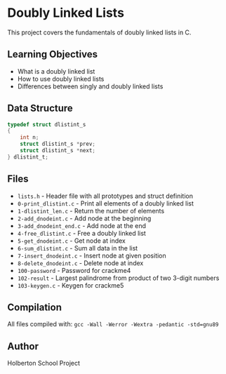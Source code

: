 # Doubly Linked Lists

This project covers the fundamentals of doubly linked lists in C.

## Learning Objectives
- What is a doubly linked list
- How to use doubly linked lists
- Differences between singly and doubly linked lists

## Data Structure
```c
typedef struct dlistint_s
{
    int n;
    struct dlistint_s *prev;
    struct dlistint_s *next;
} dlistint_t;
```

## Files
- `lists.h` - Header file with all prototypes and struct definition
- `0-print_dlistint.c` - Print all elements of a doubly linked list
- `1-dlistint_len.c` - Return the number of elements
- `2-add_dnodeint.c` - Add node at the beginning
- `3-add_dnodeint_end.c` - Add node at the end
- `4-free_dlistint.c` - Free a doubly linked list
- `5-get_dnodeint.c` - Get node at index
- `6-sum_dlistint.c` - Sum all data in the list
- `7-insert_dnodeint.c` - Insert node at given position
- `8-delete_dnodeint.c` - Delete node at index
- `100-password` - Password for crackme4
- `102-result` - Largest palindrome from product of two 3-digit numbers
- `103-keygen.c` - Keygen for crackme5

## Compilation
All files compiled with: `gcc -Wall -Werror -Wextra -pedantic -std=gnu89`

## Author
Holberton School Project
